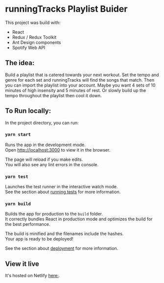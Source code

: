 # runningTracks Playlist Buider

This project was build with:
- React
- Redux / Redux Toolkit
- Ant Design components
- Spotify Web API

## The idea:
Build a playlist that is catered towards your next workout. Set the tempo and genre for each set and runningTracks will find the songs that match. Then you can import the playlist into your account. Maybe you want 4 sets of 10 minutes of high insensity and 5 minutes of rest. Or slowly build up the tempo throughout the playlist then cool it down.

## To Run locally:

In the project directory, you can run:

### `yarn start`

Runs the app in the development mode.\
Open [http://localhost:3000](http://localhost:3000) to view it in the browser.

The page will reload if you make edits.\
You will also see any lint errors in the console.

### `yarn test`

Launches the test runner in the interactive watch mode.\
See the section about [running tests](https://facebook.github.io/create-react-app/docs/running-tests) for more information.

### `yarn build`

Builds the app for production to the `build` folder.\
It correctly bundles React in production mode and optimizes the build for the best performance.

The build is minified and the filenames include the hashes.\
Your app is ready to be deployed!

See the section about [deployment](https://facebook.github.io/create-react-app/docs/deployment) for more information.

## View it live

It's hosted on Netlify [here:](https://modest-shannon-870e12.netlify.app/build).